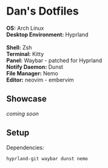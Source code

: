 # Dan's Dotfiles
**OS:** Arch Linux  
**Desktop Environment:** Hyprland  
<br>
**Shell:**               Zsh  
**Terminal:**            Kitty  
**Panel:** Waybar - patched for Hyprland  
**Notify Daemon:** Dunst  
**File Manager:** Nemo  
**Editor:** neovim  - embervim  

## Showcase
*coming soon*

## Setup  

Dependencies:
```
hyprland-git waybar dunst nemo
```



